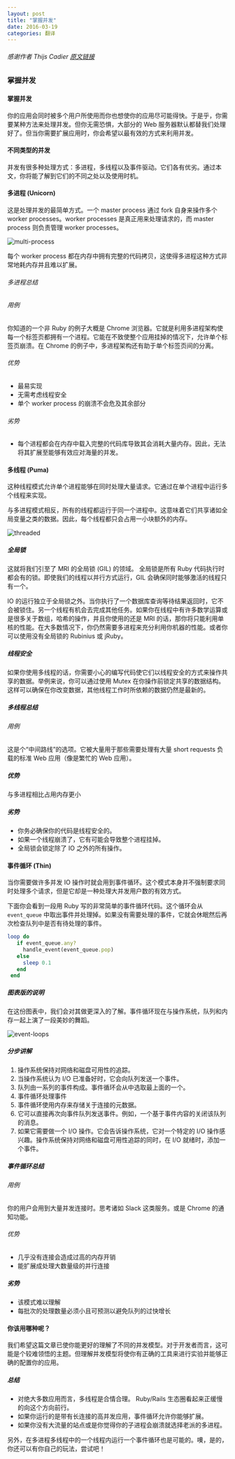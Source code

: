 ```yaml
---
layout: post
title: "掌握并发"
date: 2016-03-19
categories: 翻译
---
```


###### 感谢作者 Thijs Cadier [原文链接](http://blog.appsignal.com/blog/2016/03/17/ruby-magic-mastering-concurrency.html)

### 掌握并发

#### 掌握并发

你的应用会同时被多个用户所使用而你也想使你的应用尽可能得快。于是乎，你需要某种方法来处理并发。但你无需恐惧，大部分的 Web 服务器默认都替我们处理好了。但当你需要扩展应用时，你会希望以最有效的方式来利用并发。

#### 不同类型的并发

并发有很多种处理方式：多进程，多线程以及事件驱动。它们各有优劣。通过本文，你将能了解到它们的不同之处以及使用时机。

#### 多进程 (Unicorn)

这是处理并发的最简单方式。一个 master process 通过 fork 自身来操作多个 worker processes。worker processes 是真正用来处理请求的，而
master process 则负责管理 worker processes。

![multi-process](/assets/images/multi-process.svg)

每个 worker process 都在内存中拥有完整的代码拷贝，这使得多进程这种方式非常地耗内存并且难以扩展。

######  多进程总结

###### 用例
你知道的一个非 Ruby 的例子大概是 Chrome 浏览器。它就是利用多进程架构使每一个标签页都拥有一个进程。它能在不致使整个应用挂掉的情况下，允许单个标签页崩溃。在 Chrome 的例子中，多进程架构还有助于单个标签页间的分离。

###### 优势
- 最易实现
- 无需考虑线程安全
- 单个 worker process 的崩溃不会危及其余部分

###### 劣势
- 每个进程都会在内存中载入完整的代码库导致其会消耗大量内存。因此，无法将其扩展至能够有效应对海量的并发。

#### 多线程 (Puma)

这种线程模式允许单个进程能够在同时处理大量请求。它通过在单个进程中运行多个线程来实现。

与多进程模式相反，所有的线程都运行于同一个进程中。这意味着它们共享诸如全局变量之类的数据。因此，每个线程都只会占用一小块额外的内存。

![threaded](/assets/images/threaded.svg)

##### 全局锁

这就将我们引至了 MRI 的全局锁 (GIL) 的领域。 全局锁是所有 Ruby 代码执行时都会有的锁。即使我们的线程以并行方式运行，GIL 会确保同时能够激活的线程只有一个。

IO 的运行独立于全局锁之外。当你执行了一个数据库查询等待结果返回时，它不会被锁住。另一个线程有机会去完成其他任务。如果你在线程中有许多数学运算或是很多关于数组，哈希的操作，并且你使用的还是 MRI 的话，那你将只能利用单核的性能。在大多数情况下，你仍然需要多进程来充分利用你机器的性能。或者你可以使用没有全局锁的 Rubinius 或 jRuby。

##### 线程安全

如果你使用多线程的话，你需要小心的编写代码使它们以线程安全的方式来操作共享的数据。举例来说，你可以通过使用 Mutex 在你操作前锁定共享的数据结构。这样可以确保在你改变数据，其他线程工作时所依赖的数据仍然是最新的。

##### 多线程总结

###### 用例

这是个“中间路线”的选项。它被大量用于那些需要处理有大量 short requests 负载的标准 Web 应用（像是繁忙的 Web 应用）。

##### 优势

与多进程相比占用内存更小

##### 劣势

- 你务必确保你的代码是线程安全的。
- 如果一个线程崩溃了，它有可能会导致整个进程挂掉。
- 全局锁会锁定除了 IO 之外的所有操作。

#### 事件循环 (Thin)

当你需要做许多并发 IO 操作时就会用到事件循环。这个模式本身并不强制要求同时处理多个请求，但是它却是一种处理大并发用户数的有效方式。

下面你会看到一段用 Ruby 写的非常简单的事件循环代码。这个循环会从 `event_queue` 中取出事件并处理掉。如果没有需要处理的事件，它就会休眠然后再次检查队列中是否有待处理的事件。

``` ruby
loop do
   if event_queue.any?
     handle_event(event_queue.pop)
   else
     sleep 0.1
   end
 end
```

##### 图表版的说明

在这份图表中，我们会对其做更深入的了解。事件循环现在与操作系统，队列和内存一起上演了一段美妙的舞蹈。

![event-loops](/assets/images/event-loops.svg)

##### 分步讲解

1. 操作系统保持对网络和磁盘可用性的追踪。
2. 当操作系统认为 I/O 已准备好时，它会向队列发送一个事件。
3. 队列由一系列的事件构成。事件循环会从中选取最上面的一个。
4. 事件循环处理事件
5. 事件循环使用内存来存储关于连接的元数据。
6. 它可以直接再次向事件队列发送事件。例如，一个基于事件内容的关闭该队列的消息。
7. 如果它需要做一个 I/O 操作。它会告诉操作系统，它对一个特定的 I/O 操作感兴趣。操作系统保持对网络和磁盘可用性追踪的同时，在 I/O 就绪时，添加一个事件。

##### 事件循环总结

###### 用例

你的用户会用到大量并发连接时。思考诸如 Slack 这类服务。或是 Chrome 的通知功能。

###### 优势

- 几乎没有连接会造成过高的内存开销
- 能扩展成处理大数量级的并行连接

##### 劣势

- 该模式难以理解
- 每批次的处理数量必须小且可预测以避免队列的过快增长

#### 你该用哪种呢？

我们希望这篇文章已使你能更好的理解了不同的并发模型。对于开发者而言，这可能是个较难领悟的主题。但理解并发模型将使你有正确的工具来进行实验并能够正确的配置你的应用。

##### 总结

- 对绝大多数应用而言，多线程是合情合理。 Ruby/Rails 生态圈看起来正缓慢的向这个方向前行。
- 如果你运行的是带有长连接的高并发应用，事件循环允许你能够扩展。
- 如果你没有大流量的站点或是你觉得你的子进程会崩溃就选择老派的多进程。

另外，在多进程多线程中的一个线程内运行一个事件循环也是可能的。噢，是的，你还可以有你自己的玩法，尝试吧！
